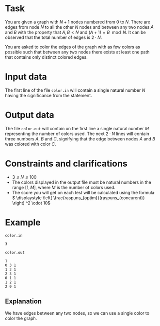 
# Task

You are given a graph with $N + 1$ nodes numbered from $0$ to $N$. There are edges from node $N$ to all the other $N$ nodes and between any two nodes $A$ and $B$ with the property that $A, B < N$ and $(A + 1) = B \mod N$. It can be observed that the total number of edges is $2 \cdot N$.

You are asked to color the edges of the graph with as few colors as possible such that between any two nodes there exists at least one path that contains only distinct colored edges.

# Input data

The first line of the file `color.in` will contain a single natural number $N$ having the significance from the statement.

# Output data

The file `color.out` will contain on the first line a single natural number $M$ representing the number of colors used. The next $2 \cdot N$ lines will contain three numbers $A$, $B$ and $C$, signifying that the edge between nodes $A$ and $B$ was colored with color $C$.

# Constraints and clarifications

* $3 \leq N \leq 100$
* The colors displayed in the output file must be natural numbers in the range $[1, M]$, where $M$ is the number of colors used.
* The score you will get on each test will be calculated using the formula: $ \displaystyle \left( \frac{raspuns_{optim}}{raspuns_{concurent}} \right) ^2 \cdot 10$

# Example

`color.in`
```
3
```

`color.out`
```
1
0 3 1
1 3 1
2 3 1
0 1 1
1 2 1
2 0 1
```

## Explanation

We have edges between any two nodes, so we can use a single color to color the graph.
